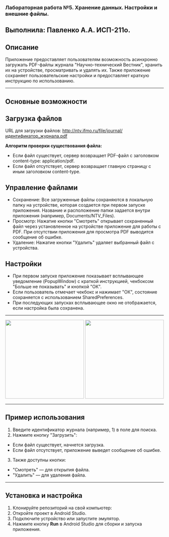 ### Лабораторная работа №5. Хранение данных. Настройки и внешние файлы.
## Выполнила: Павленко А.А. ИСП-211о.
## Описание

Приложение предоставляет пользователям возможность асинхронно загружать PDF-файлы журнала "Научно-технический Вестник", хранить их на устройстве, просматривать и удалять их. Также приложение сохраняет пользовательские настройки и предоставляет краткую инструкцию по использованию.

---

## Основные возможности
## Загрузка файлов
URL для загрузки файлов: http://ntv.ifmo.ru/file/journal/идентификатор_журнала.pdf

**Алгоритм проверки существования файла:**
- Если файл существует, сервер возвращает PDF-файл с заголовком content-type: application/pdf.
- Если файл отсутствует, сервер возвращает главную страницу с иным заголовком content-type.

## Управление файлами
- Сохранение:
Все загруженные файлы сохраняются в локальную папку на устройстве, которая создается при первом запуске приложения.
Название и расположение папки задается внутри приложения (например, Documents/NTV_Files).
- Просмотр:
Нажатие кнопки "Смотреть" открывает сохраненный файл через установленное на устройстве приложение для работы с PDF.
При отсутствии приложения для просмотра PDF выводится сообщение об ошибке.
- Удаление:
Нажатие кнопки "Удалить" удаляет выбранный файл с устройства.

## Настройки
- При первом запуске приложение показывает всплывающее уведомление (PopupWindow) с краткой инструкцией, чекбоксом "Больше не показывать" и кнопкой "ОК".
- Если пользователь отмечает чекбокс и нажимает "ОК", состояние сохраняется с использованием SharedPreferences.
- При последующих запусках всплывающее окно не отображается, если настройка была сохранена.

---

<p align="center">
    <img src="https://github.com/user-attachments/assets/9a981f1a-632f-4634-8892-5e6ef7b62f36" width="250">
    <img src="https://github.com/user-attachments/assets/b4af919a-cf31-4fb4-920c-f7b9b9612bc1" width="250">
</p>

---

## Пример использования
1. Введите идентификатор журнала (например, 1) в поле для поиска.
2. Нажмите кнопку "Загрузить":
- Если файл существует, начнется загрузка.
- Если файл отсутствует, приложение выведет сообщение об ошибке.
3. Также доступны кнопки:
- "Смотреть" — для открытия файла.
- "Удалить" — для удаления файла.

---

## Установка и настройка
1. Клонируйте репозиторий на свой компьютер:
2. Откройте проект в Android Studio.
3. Подключите устройство или запустите эмулятор.
4. Нажмите кнопку **Run** в Android Studio для сборки и запуска приложения.
